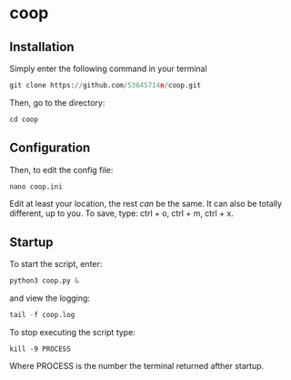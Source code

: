 # coop

## Installation
Simply enter the following command in your terminal

```python
git clone https://github.com/53645714n/coop.git
```

Then, go to the directory:

```python
cd coop
```

## Configuration
Then, to edit the config file:

```python
nano coop.ini
```

Edit at least your location, the rest *can* be the same. It can also be totally different, up to you. To save, type: ctrl + o, ctrl + m, ctrl + x.

## Startup
To start the script, enter:

```python
python3 coop.py &
```
and view the logging:

```python
tail -f coop.log
```

To stop executing the script type:

```pyhton
kill -9 PROCESS
```

Where PROCESS is the number the terminal returned afther startup.

